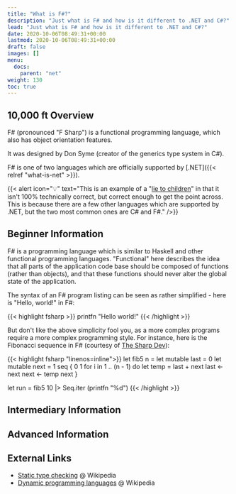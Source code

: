 ```yaml
---
title: "What is F#?"
description: "Just what is F# and how is it different to .NET and C#?"
lead: "Just what is F# and how is it different to .NET and C#?"
date: 2020-10-06T08:49:31+00:00
lastmod: 2020-10-06T08:49:31+00:00
draft: false
images: []
menu:
  docs:
    parent: "net"
weight: 130
toc: true
---
```


## 10,000 ft Overview

F# (pronounced "F Sharp") is a functional programming language, which also has object orientation features.

It was designed by Don Syme (creator of the generics type system in C#).

F# is one of two languages which are officially supported by [.NET]({{< relref "what-is-net" >}}).

{{< alert icon="💡" text="This is an example of a &quot;[lie to children](https://en.wikipedia.org/wiki/Lie-to-children)&quot; in that it isn't 100% technically correct, but correct enough to get the point across. This is because there are a few other languages which are supported by .NET, but the two most common ones are C# and F#." />}}

## Beginner Information

F# is a programming language which is similar to Haskell and other functional programming languages. "Functional" here describes the idea that all parts of the application code base should be composed of functions (rather than objects), and that these functions should never alter the global state of the application.

The syntax of an F# program listing can be seen as rather simplified - here is "Hello, world!" in F#:

{{< highlight fsharp >}}
printfn "Hello world!"
{{< /highlight >}}

But don't like the above simplicity fool you, as a more complex programs require a more complex programming style. For instance, here is the Fibonacci sequence in F# (courtesy of [The Sharp Dev](https://thesharperdev.com/posts/fsharp-fibonacci-five-ways/)):

<!-- markdownlint-disable MD009-->
{{< highlight fsharp "linenos=inline">}}
let fib5 n = 
    let mutable last = 0
    let mutable next = 1
    seq {
        0
        1
        for i in 1 .. (n - 1) do
            let temp = last + next
            last <- next
            next <- temp
            next
        }

let run = fib5 10 |> Seq.iter (printfn "%d")
{{< /highlight >}}
<!-- markdownlint-enable MD009 -->

## Intermediary Information

## Advanced Information

## External Links

- [Static type checking](https://en.wikipedia.org/wiki/Type_system#Static_type_checking) @ Wikipedia
- [Dynamic programming languages](https://en.wikipedia.org/wiki/Dynamic_programming_language) @ Wikipedia
